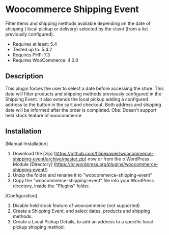 # Woocommerce Shipping Event

Filter items and shipping methods available depending on the date of shipping ( local pickup or delivery) selected by the client (from a list previously configured).

* Requires at least: 5.4
* Tested up to: 5.4.2
* Requires PHP: 7.3
* Requires WooCommerce: 4.0.0

## Description
This plugin forces the user to select a date before accessing the store. This date will filter products and shipping methods previously configured in the Shipping Event.
It also extends the local pickup adding a configured address to the button in the cart and checkout.
Both address and shipping date will be informed after the order is completed.
Obs: Doesn\'t support held stock feature of woocommerce

## Installation

[Manual Installation]
1. Download the [zip] (https://github.com/filipexavier/woocommerce-shipping-event/archive/master.zip) now or from the o WordPress Module [Directory] (https://br.wordpress.org/plugins/woocommerce-shipping-event/)
2. Unzip the folder and rename it to ”woocommerce-shipping-event”
3. Copy the \"woocommerce-shipping-event\" file into your WordPress directory, inside the \"Plugins\" folder.


[Configuration]
1. Disable held stock feature of woocommerce (not supported)
2. Create a Shipping Event, and select dates, products and shipping methods.
3. Create a Local Pickup Details, to add an address to a specific local pickup shipping method.

